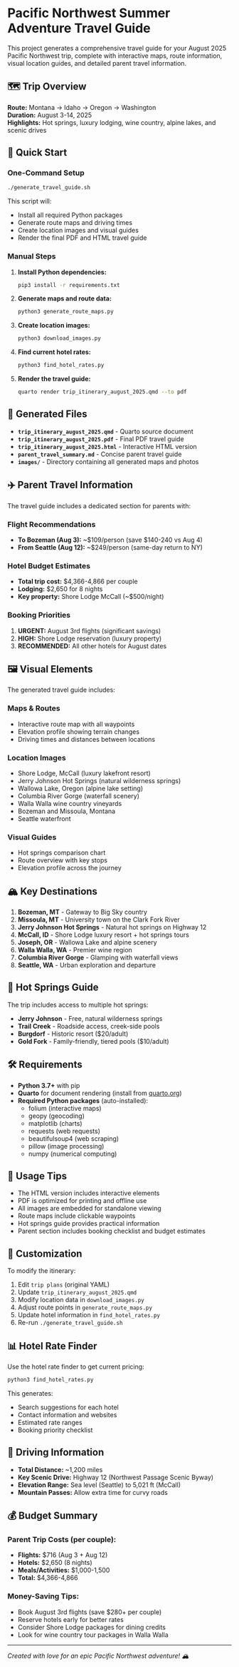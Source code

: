 # Pacific Northwest Summer Adventure Travel Guide

This project generates a comprehensive travel guide for your August 2025 Pacific Northwest trip, complete with interactive maps, route information, visual location guides, and detailed parent travel information.

## 🗺️ Trip Overview

**Route:** Montana → Idaho → Oregon → Washington  
**Duration:** August 3-14, 2025  
**Highlights:** Hot springs, luxury lodging, wine country, alpine lakes, and scenic drives

## 🚀 Quick Start

### One-Command Setup
```bash
./generate_travel_guide.sh
```

This script will:
- Install all required Python packages
- Generate route maps and driving times
- Create location images and visual guides
- Render the final PDF and HTML travel guide

### Manual Steps

1. **Install Python dependencies:**
   ```bash
   pip3 install -r requirements.txt
   ```

2. **Generate maps and route data:**
   ```bash
   python3 generate_route_maps.py
   ```

3. **Create location images:**
   ```bash
   python3 download_images.py
   ```

4. **Find current hotel rates:**
   ```bash
   python3 find_hotel_rates.py
   ```

5. **Render the travel guide:**
   ```bash
   quarto render trip_itinerary_august_2025.qmd --to pdf
   ```

## 📁 Generated Files

- **`trip_itinerary_august_2025.qmd`** - Quarto source document
- **`trip_itinerary_august_2025.pdf`** - Final PDF travel guide
- **`trip_itinerary_august_2025.html`** - Interactive HTML version
- **`parent_travel_summary.md`** - Concise parent travel guide
- **`images/`** - Directory containing all generated maps and photos

## ✈️ Parent Travel Information

The travel guide includes a dedicated section for parents with:

### Flight Recommendations
- **To Bozeman (Aug 3):** ~$109/person (save $140-240 vs Aug 4)
- **From Seattle (Aug 12):** ~$249/person (same-day return to NY)

### Hotel Budget Estimates
- **Total trip cost:** $4,366-4,866 per couple
- **Lodging:** $2,650 for 8 nights
- **Key property:** Shore Lodge McCall (~$500/night)

### Booking Priorities
1. **URGENT:** August 3rd flights (significant savings)
2. **HIGH:** Shore Lodge reservation (luxury property)
3. **RECOMMENDED:** All other hotels for August dates

## 🖼️ Visual Elements

The generated travel guide includes:

### Maps & Routes
- Interactive route map with all waypoints
- Elevation profile showing terrain changes
- Driving times and distances between locations

### Location Images
- Shore Lodge, McCall (luxury lakefront resort)
- Jerry Johnson Hot Springs (natural wilderness springs)
- Wallowa Lake, Oregon (alpine lake setting)
- Columbia River Gorge (waterfall scenery)
- Walla Walla wine country vineyards
- Bozeman and Missoula, Montana
- Seattle waterfront

### Visual Guides
- Hot springs comparison chart
- Route overview with key stops
- Elevation profile across the journey

## 🏔️ Key Destinations

1. **Bozeman, MT** - Gateway to Big Sky country
2. **Missoula, MT** - University town on the Clark Fork River
3. **Jerry Johnson Hot Springs** - Natural hot springs on Highway 12
4. **McCall, ID** - Shore Lodge luxury resort + hot springs tours
5. **Joseph, OR** - Wallowa Lake and alpine scenery
6. **Walla Walla, WA** - Premier wine region
7. **Columbia River Gorge** - Glamping with waterfall views
8. **Seattle, WA** - Urban exploration and departure

## 🌊 Hot Springs Guide

The trip includes access to multiple hot springs:
- **Jerry Johnson** - Free, natural wilderness springs
- **Trail Creek** - Roadside access, creek-side pools
- **Burgdorf** - Historic resort ($20/adult)
- **Gold Fork** - Family-friendly, tiered pools ($10/adult)

## 🛠️ Requirements

- **Python 3.7+** with pip
- **Quarto** for document rendering (install from [quarto.org](https://quarto.org))
- **Required Python packages** (auto-installed):
  - folium (interactive maps)
  - geopy (geocoding)
  - matplotlib (charts)
  - requests (web requests)
  - beautifulsoup4 (web scraping)
  - pillow (image processing)
  - numpy (numerical computing)

## 📱 Usage Tips

- The HTML version includes interactive elements
- PDF is optimized for printing and offline use
- All images are embedded for standalone viewing
- Route maps include clickable waypoints
- Hot springs guide provides practical information
- Parent section includes booking checklist and budget estimates

## 🎯 Customization

To modify the itinerary:
1. Edit `trip plans` (original YAML)
2. Update `trip_itinerary_august_2025.qmd`
3. Modify location data in `download_images.py`
4. Adjust route points in `generate_route_maps.py`
5. Update hotel information in `find_hotel_rates.py`
6. Re-run `./generate_travel_guide.sh`

## 📊 Hotel Rate Finder

Use the hotel rate finder to get current pricing:
```bash
python3 find_hotel_rates.py
```

This generates:
- Search suggestions for each hotel
- Contact information and websites
- Estimated rate ranges
- Booking priority checklist

## 🚗 Driving Information

- **Total Distance:** ~1,200 miles
- **Key Scenic Drive:** Highway 12 (Northwest Passage Scenic Byway)
- **Elevation Range:** Sea level (Seattle) to 5,021 ft (McCall)
- **Mountain Passes:** Allow extra time for curvy roads

## 💰 Budget Summary

### Parent Trip Costs (per couple):
- **Flights:** $716 (Aug 3 + Aug 12)
- **Hotels:** $2,650 (8 nights)
- **Meals/Activities:** $1,000-1,500
- **Total:** $4,366-4,866

### Money-Saving Tips:
- Book August 3rd flights (save $280+ per couple)
- Reserve hotels early for better rates
- Consider Shore Lodge packages for dining credits
- Look for wine country tour packages in Walla Walla

---

*Created with love for an epic Pacific Northwest adventure! 🏔️* 